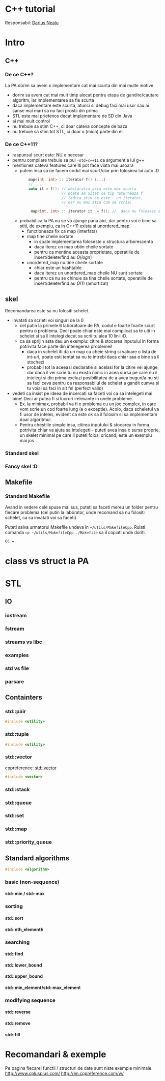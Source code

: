 # C++ tutorial
Responsabil: [Darius Neațu](neatudarius@gmail.com)

# Intro
## C++
### De ce C++? 
La PA dorim sa avem o implementare cat mai scurta din mai multe motive:
  - dorim sa avem cat mai mult timp alocat pentru etapa de gandire/cautare algoritm, iar implementarea sa fie scurta
  - daca implementare este scurta, atunci si debug faci mai usor sau ai sanse mai mari sa nu faci prostii din prima
  - STL este mai prietenos decat implementare de SD din Java
  - ai mai mult control
  - nu trebuie sa stim C++, ci doar cateva concepte de baza
  - nu trebuie sa stim tot STL, ci doar o (mica) parte din el
 
 ### De ce C++11?
   - raspunsul scurt este: NU e necesar
   - pentru compilare trebuie sa pui `-std=c++11` ca argument a lui g++
   - mentionez cateva features care iti pot face viata mai usoara
     - putem insa sa ne facem codul mai scurt/clar prin folosirea lui auto :D
		``` cpp
		    map<int, int> :: iterator f() {...}
		    // ...
		    auto it = f(); // declaratia asta este mai scurta
		                   // poate am uitat ce tip returneaza f  
		                   // (adica stiu ce este - un iterator, 
		                   // dar nu mai stiu cum se scrie)

		     map<int, int> :: iterator it  = f(); //  daca nu folosesc auto trebuie sa fac asa
		```
     - probabil ca la PA nu se va ajunge pana aici, dar pentru voi e bine sa stiti, de exemplu, ca in C++11 exista si unordered_map. 
        - functioneaza fix ca map (interfata)
        - map tine cheile sortate
           - in spate implementarea foloseste o structura arborescenta 
           - daca iterez un map obtin cheile sortate
           - pentru ca mentine aceasta proprietate, operatiile de insert/delete/find au $O(log n)$   
        - unordered_map nu tine cheile sortate 
          - chiar este un hashtable
          - daca iterez un unordered_map cheile NU sunt sortate
          - pentru ca nu se chinuie sa tina cheile sortate,    operatiile de insert/delete/find au $O(1)$ (amortizat)   

## skel
Recomandarea este sa nu folositi schelet.
  - invatati sa scrieti voi singuri de la 0
     -  cel putin la primele 6 laboratoare de PA, codul e foarte foarte scurt pentru o problema. Deci poate chiar este mai complicat sa te uiti in schelet si sa il intelegi decat sa scrii tu alea 10 linii :D.
     - ca sa sprijin asta dau un exemplu: citire & stocarea inputului in forma potrivita face parte din intelegerea problemei!
       - daca in schelet iti da un map cu cheie string si valoare o lista de int-uri, poate esti tentat sa nu te intrebi daca chiar asa e bine sa il stochezi
       - probabil tot la aceeasi declaratie si acelasi for la citire vei ajunge, dar daca il vei scrie tu nu exista nimic in acea sursa pe care nu il intelegi si din prima excluzi posibilitatea de a avea buguri/a nu sti sa faci ceva pentru ca responsabilul de schelet a gandit cumva si tu voiai sa faci in alt fel (perfect valid)
   - vedeti ca insist pe ideea de incercati sa faceti voi ca sa intelegeti mai bine! Deci ar putea fi si lucruri irelevante in unele probleme. 
     - Ex. la minimax, probabil va fi o problema cu un joc complex, in care vom scrie un cod foarte lung (e o exceptie). Acolo, daca scheletul va fi usor de inteles, evident ca este ok sa il folosim si sa implementam doar algoritmul.
     - Pentru chestiile simple insa, citirea inputului & stocarea in forma potrivita chiar va ajuta sa intelegeti
    - puteti avea insa o sursa proprie, un skelet minimal pe care il puteti folosi oricand; este un exemplu mai jos

### Standard skel
### Fancy skel :D    
          
## Makefile
### Standard Makefile
Avand in vedere cele spuse mai sus, puteti sa faceti mereu un folder pentru fiecare problema (cel putin la laborator, unde recomand sa nu folositi schelet, ca sa invatati voi sa faceti).

Puteti salva urmatorul Makefile undeva in `~/utils/MakefileCpp`. Rulati comanda `cp ~/utils/MakefileCpp ./Makefile` sa il copiati unde doriti.

``` bash
CC = 
```

# class vs struct la PA
 
# STL

## IO
### iostream
### fstream
### streams vs libc
### examples
### std vs file
### parsare
## Containters
### std::pair
``` cpp
#include <utility>
```

### std::tuple
``` cpp
#include <utility>
```
### std::vector
cppreference: [std::vector](http://en.cppreference.com/w/cpp/container/vector)
``` cpp
#include <vector>
```


### std::stack
### std::queue
### std::set
### std::map
### std::priority_queue

## Standard algorithms
``` cpp
#include <algorithm>
```

### basic (non-sequence)
#### std::min / std::max

### sorting
#### std::sort
#### std::nth_elementh

### searching
#### std::find
#### std::lower_bound
#### std::upper_bound
#### std::min_element/std::max_element

### modifying sequence
#### std::reverse
#### std::remove
#### std::fill

# Recomandari & exemple
Pe pagina fiecarei functii / structuri de date sunt niste exemple minimale.
http://www.cplusplus.com/
http://en.cppreference.com/w/

<!--stackedit_data:
eyJoaXN0b3J5IjpbMTkyNzExMTg4NF19
-->